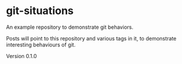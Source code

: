 # git-situations

An example repository to demonstrate git behaviors.

Posts will point to this repository and various tags in it,
to demonstrate interesting behaviours of git.

Version 0.1.0
